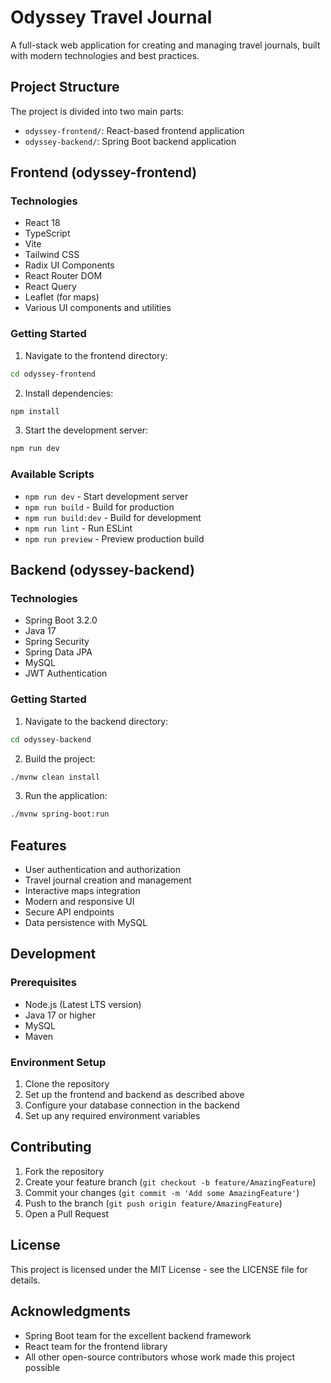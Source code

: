 # Odyssey Travel Journal

A full-stack web application for creating and managing travel journals, built with modern technologies and best practices.

## Project Structure

The project is divided into two main parts:
- `odyssey-frontend/`: React-based frontend application
- `odyssey-backend/`: Spring Boot backend application

## Frontend (odyssey-frontend)

### Technologies
- React 18
- TypeScript
- Vite
- Tailwind CSS
- Radix UI Components
- React Router DOM
- React Query
- Leaflet (for maps)
- Various UI components and utilities

### Getting Started

1. Navigate to the frontend directory:
```bash
cd odyssey-frontend
```

2. Install dependencies:
```bash
npm install
```

3. Start the development server:
```bash
npm run dev
```

### Available Scripts
- `npm run dev` - Start development server
- `npm run build` - Build for production
- `npm run build:dev` - Build for development
- `npm run lint` - Run ESLint
- `npm run preview` - Preview production build

## Backend (odyssey-backend)

### Technologies
- Spring Boot 3.2.0
- Java 17
- Spring Security
- Spring Data JPA
- MySQL
- JWT Authentication

### Getting Started

1. Navigate to the backend directory:
```bash
cd odyssey-backend
```

2. Build the project:
```bash
./mvnw clean install
```

3. Run the application:
```bash
./mvnw spring-boot:run
```

## Features

- User authentication and authorization
- Travel journal creation and management
- Interactive maps integration
- Modern and responsive UI
- Secure API endpoints
- Data persistence with MySQL

## Development

### Prerequisites
- Node.js (Latest LTS version)
- Java 17 or higher
- MySQL
- Maven

### Environment Setup
1. Clone the repository
2. Set up the frontend and backend as described above
3. Configure your database connection in the backend
4. Set up any required environment variables

## Contributing

1. Fork the repository
2. Create your feature branch (`git checkout -b feature/AmazingFeature`)
3. Commit your changes (`git commit -m 'Add some AmazingFeature'`)
4. Push to the branch (`git push origin feature/AmazingFeature`)
5. Open a Pull Request

## License

This project is licensed under the MIT License - see the LICENSE file for details.

## Acknowledgments

- Spring Boot team for the excellent backend framework
- React team for the frontend library
- All other open-source contributors whose work made this project possible
